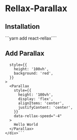 # Rellax-Parallax

## Installation

```yarn add react-rellax````

## Add Parallax

```<div
  style={{
    height: '100vh',
    background: 'red',
  }}
>
  <Parallax
    style={{
      height: '100vh',
      display: 'flex',
      alignItems: 'center',
      justifyContent: 'center',
    }}
    data-rellax-speed="-4"
  >
    Hello World
  </Parallax>
</div>```
